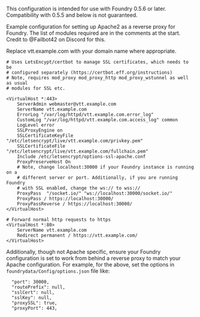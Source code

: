 This configuration is intended for use with Foundry 0.5.6 or later.  Compatibility with 0.5.5 and below is not guaranteed.

Example configuration for setting up Apache2 as a reverse proxy for Foundry.  The list of modules required are in the comments at the start.  Credit to @Failbot42 on Discord for this.

Replace vtt.example.com with your domain name where appropriate.

```# Apache .conf for reverse proxy of Foundry VTT.
# Uses LetsEncypt/certbot to manage SSL certificates, which needs to be
# configured separately (https://certbot.eff.org/instructions)
# Note, requires mod_proxy mod_proxy_http mod_proxy_wstunnel as well as usual
# modules for SSL etc.

<VirtualHost *:443>
    ServerAdmin webmaster@vtt.example.com
    ServerName vtt.example.com
    ErrorLog "/var/log/httpd/vtt.example.com.error_log"
    CustomLog "/var/log/httpd/vtt.example.com.access_log" common
    LogLevel error
    SSLProxyEngine on
    SSLCertificateKeyFile "/etc/letsencrypt/live/vtt.example.com/privkey.pem"
    SSLCertificateFile "/etc/letsencrypt/live/vtt.example.com/fullchain.pem"
    Include /etc/letsencrypt/options-ssl-apache.conf
    ProxyPreserveHost On
    # Note, change localhost:30000 if your Foundry instance is running on a
    # different server or port. Additionally, if you are running Foundry
    # with SSL enabled, change the ws:// to wss://
    ProxyPass  "/socket.io/" "ws://localhost:30000/socket.io/"
    ProxyPass / https://localhost:30000/
    ProxyPassReverse / https://localhost:30000/
</VirtualHost>

# Forward normal http requests to https
<VirtualHost *:80>
    ServerName vtt.example.com
    Redirect permanent / https://vtt.example.com/
</VirtualHost>
```

Additionally, though not Apache specific, ensure your Foundry configuration is set to work from behind a reverse proxy to match your Apache configuration. For example, for the above, set the options in `foundrydata/Config/options.json` file like:
```
  "port": 30000,
  "routePrefix": null,
  "sslCert": null,
  "sslKey": null,
  "proxySSL": true,
  "proxyPort": 443,
```

